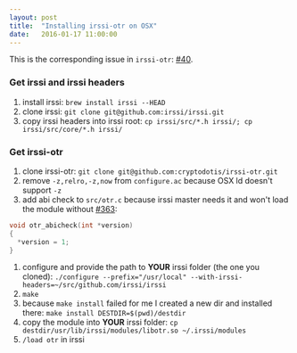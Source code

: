 ```yaml
---
layout: post
title:  "Installing irssi-otr on OSX"
date:   2016-01-17 11:00:00
---
```


This is the corresponding issue in `irssi-otr`: [#40](https://github.com/cryptodotis/irssi-otr/issues/40).

### Get irssi and irssi headers

1. install irssi: `brew install irssi --HEAD`
1. clone irssi: `git clone git@github.com:irssi/irssi.git`
1. copy irssi headers into irssi root: `cp irssi/src/*.h irssi/; cp irssi/src/core/*.h irssi/`

### Get irssi-otr

1. clone irssi-otr: `git clone git@github.com:cryptodotis/irssi-otr.git`
1. remove `-z,relro,-z,now` from `configure.ac` because OSX ld doesn't support `-z`
1. add abi check to `src/otr.c` because irssi master needs it and won't load the module without [#363](https://github.com/irssi/irssi/pull/363):
```c
void otr_abicheck(int *version)
{
  *version = 1;
}
```
1. configure and provide the path to __YOUR__ irssi folder (the one you cloned): `./configure --prefix="/usr/local" --with-irssi-headers=~/src/github.com/irssi/irssi`
1. `make`
1. because `make install` failed for me I created a new dir and installed there: `make install DESTDIR=$(pwd)/destdir`
1. copy the module into __YOUR__ irssi folder: `cp destdir/usr/lib/irssi/modules/libotr.so ~/.irssi/modules`
1. `/load otr` in irssi
